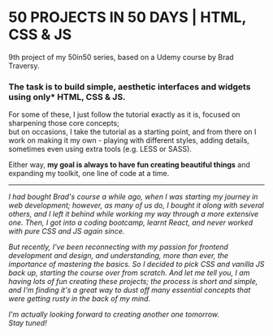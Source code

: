 # 50 PROJECTS IN 50 DAYS | HTML, CSS & JS

9th project of my 50in50 series, based on a Udemy course by Brad Traversy.

### **The task is to build simple, aesthetic interfaces and widgets using only\* HTML, CSS & JS.**

For some of these, I just follow the tutorial exactly as it is, focused on sharpening those core concepts;  
but on occasions, I take the tutorial as a starting point, and from there on I work on making it my own - playing with different styles, adding details, sometimes even using extra tools (e.g. LESS or SASS).

Either way, **my goal is always to have fun creating beautiful things** and expanding my toolkit, one line of code at a time.

<hr/>

_I had bought Brad's course a while ago, when I was starting my journey in web development; however, as many of us do, I bought it along with several others, and I left it behind while working my way through a more extensive one. Then, I got into a coding bootcamp, learnt React, and never worked with pure CSS and JS again since._

_But recently, I've been reconnecting with my passion for frontend development and design, and understanding, more than ever, the importance of mastering the basics. So I decided to pick CSS and vanilla JS back up, starting the course over from scratch. And let me tell you, I am having lots of fun creating these projects; the process is short and simple, and I'm finding it's a great way to dust off many essential concepts that were getting rusty in the back of my mind._

_I'm actually looking forward to creating another one tomorrow._  
_Stay tuned!_
